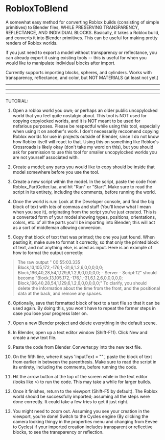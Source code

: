 # RobloxToBlend
A somewhat easy method for converting Roblox builds (consisting of simple primitives) to Blender files, WHILE PRESERVING TRANSPARENCY, REFLECTANCE, AND INDIVIDUAL BLOCKS. Basically, it takes a Roblox build, and converts it into Blender primitives. This can be useful for making pretty renders of Roblox worlds.

If you just need to export a model without transparency or reflectance, you can already export it using existing tools -- this is useful for when you would like to manipulate individual blocks after import.

Currently supports importing blocks, spheres, and cylinders.
Works with transparency, reflectance, and color, but NOT MATERIALS (at least not yet.)


--------


--------


--------

TUTORIAL:

1) Open a roblox world you own; or perhaps an older public uncopylocked world that you feel quite nostalgic about. This tool is NOT used for copying copylocked worlds, and it is NOT meant to be used for nefarious purposes. Please be respectful while using this tool, especially when using it on another's work. I don't necessarily reccomend copying Roblox worlds for use in projects outside of Blender, since I do not know how Roblox itself will react to that. Using this on something like Roblox's Crossroads is likely okay (don't take my word on this), but you should ask for permission to use this tool for smaller uncopylocked worlds you are not yourself associated with.

2) Create a model; any parts you would like to copy should be inside that model somewhere before you use the tool.

3) Create a new script within the model. In the script, paste the code from Roblox_PartGetter.lua, and hit "Run" or "Start". Make sure to read the script in its entirety, including the comments, before running the world.

4) Once the world is run: Look at the Developer console, and find the big block of text with lots of commas and stuff (You'll know what I mean when you see it), originating from the script you've just created. This is a converted form of your model showing types, positions, orientations, colors, etc. of all the parts you'll be importing into Blender; this will act as a sort of middleman allowing conversion.

5) Copy that block of text that was printed; the one you just found. When pasting it, make sure to format it correctly, so that only the printed block of text, and not anything else, is used as input.
Here is an example of how to format the output correctly:
>The raw output "  00:55:03.335  Block,13,105,172,-176,1,-31,6,1.2,6,0,0,0,0,0; Block,196,40,28,54,1,129,6,1.2,6,0,0,0,0,0;  -  Server - Script:12" should become "Block,13,105,172,-176,1,-31,6,1.2,6,0,0,0,0,0; Block,196,40,28,54,1,129,6,1.2,6,0,0,0,0,0;"
To clarify, you should delete the information about the time from the front, and the positional data at the back, and remove any spaces.

6) Optionally, save that formatted block of text to a text file so that it can be used again. By doing this, you won't have to repeat the former steps in case you lose your progress later on.

7) Open a new Blender project and delete everything in the default scene.

8) In Blender, open up a text editor window (Shift-F11). Click New and create a new text file.

9) Paste the code from Blender_Converter.py into the new text file.

10) On the fifth line, where it says 'inputText = ""', paste the block of text from earlier in between the parenthesis. Make sure to read the script in its entirety, including the comments, before running the code.

11) Hit the arrow button at the top of the screen while in the text editor (looks like >) to run the code. This may take a while for larger builds.

12) Once it finishes, return to the viewport (Shift-F5 by default). The Roblox world should be successfully imported; assuming all the steps were done correctly. It could take a few tries to get it just right.

13) You might need to zoom out. Assuming you see your creation in the viewport, you're done! Switch to the Cycles engine (By clicking the camera looking thingy in the properties menu and changing from Eevee to Cycles) if your imported creation includes transparent or reflective blocks, to see the transparency or reflection.
